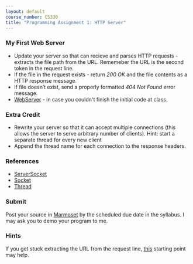 ```yaml
---
layout: default
course_number: CS330
title: "Programming Assignment 1: HTTP Server"
---
```


### My First Web Server 
- Update your server so that can recieve and parses HTTP requests - extracts the file path from the URL. Rememeber the URL is the second token in the request line.   
- If the file in the request exists - return _200 OK_ and the file contents as a HTTP response message.
- If file doesn’t exist, send a properly formatted _404 Not Found_ error message.
- [WebServer](WebServer.java) - in case you couldn't finish the initial code at class.

### Extra Credit 
- Rewrite your server so that it can accept multiple connections (this allows the server to serve arbitrary number of clients). 
Hint: start a separate thread for every new client
- Append the thread name for each connection to the response headers.  

### References 
- [ServerSocket](https://docs.oracle.com/javase/8/docs/api/java/net/ServerSocket.html)
- [Socket](https://docs.oracle.com/javase/8/docs/api/java/net/Socket.html)
- [Thread](https://docs.oracle.com/javase/8/docs/api/java/lang/Thread.html)

### Submit 

Post your source in [Marmoset](https://cs.ycp.edu/marmoset) by the scheduled due date in the syllabus. I may ask you to demo your program to me.

### Hints
If you get stuck extracting the URL from the request line, [this](getfilename.txt) starting point may help.
